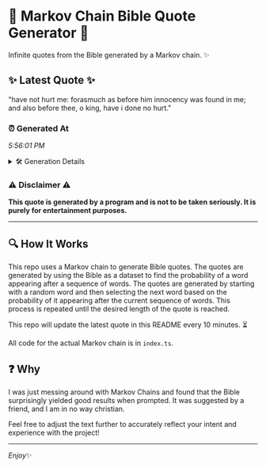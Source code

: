 # 📖 Markov Chain Bible Quote Generator 📖

Infinite quotes from the Bible generated by a Markov chain. ✨

## ✨ Latest Quote ✨
"have not hurt me: forasmuch as before him innocency was found in me; and also before thee, o king, have i done no hurt."

### ⏰ Generated At
*5:56:01 PM*

<details>
    <summary>🛠️ Generation Details</summary>
    <p>
        <strong>🌱 Seed:</strong> have<br>
        <strong>🔄 Iterations:</strong> 23<br>
        <strong>📜 Context History:</strong><br>[ have ]: not<br>[ have, not ]: hurt<br>[ have, not, hurt ]: me:<br>[ have, not, hurt, me: ]: forasmuch<br>[ have, not, hurt, me:, forasmuch ]: as<br>[ have, not, hurt, me:, forasmuch, as ]: before<br>[ not, hurt, me:, forasmuch, as, before ]: him<br>[ hurt, me:, forasmuch, as, before, him ]: innocency<br>[ me:, forasmuch, as, before, him, innocency ]: was<br>[ forasmuch, as, before, him, innocency, was ]: found<br>[ as, before, him, innocency, was, found ]: in<br>[ before, him, innocency, was, found, in ]: me;<br>[ him, innocency, was, found, in, me; ]: and<br>[ innocency, was, found, in, me;, and ]: also<br>[ was, found, in, me;, and, also ]: before<br>[ found, in, me;, and, also, before ]: thee,<br>[ in, me;, and, also, before, thee, ]: o<br>[ me;, and, also, before, thee,, o ]: king,<br>[ and, also, before, thee,, o, king, ]: have<br>[ also, before, thee,, o, king,, have ]: i<br>[ before, thee,, o, king,, have, i ]: done<br>[ thee,, o, king,, have, i, done ]: no<br>[ o, king,, have, i, done, no ]: hurt.<br>
    </p>
</details>

### ⚠️ Disclaimer ⚠️
**This quote is generated by a program and is not to be taken seriously. It is purely for entertainment purposes.**

---

## 🔍 How It Works

This repo uses a Markov chain to generate Bible quotes. The quotes are generated by using the Bible as a dataset to find the probability of a word appearing after a sequence of words. The quotes are generated by starting with a random word and then selecting the next word based on the probability of it appearing after the current sequence of words. This process is repeated until the desired length of the quote is reached.

This repo will update the latest quote in this README every 10 minutes. ⏳

All code for the actual Markov chain is in `index.ts`.

## ❓ Why

I was just messing around with Markov Chains and found that the Bible surprisingly yielded good results when prompted. 
It was suggested by a friend, and I am in no way christian.

Feel free to adjust the text further to accurately reflect your intent and experience with the project!

---

*Enjoy*✨
